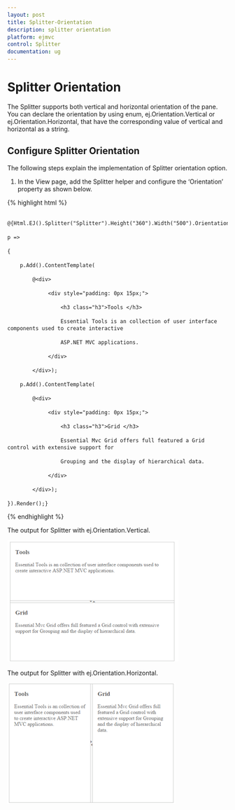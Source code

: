 ```yaml
---
layout: post
title: Splitter-Orientation
description: splitter orientation
platform: ejmvc
control: Splitter
documentation: ug
---
```


# Splitter Orientation

The Splitter supports both vertical and horizontal orientation of the pane. You can declare the orientation by using enum, ej.Orientation.Vertical or ej.Orientation.Horizontal, that have the corresponding value of vertical and horizontal as a string.

## Configure Splitter Orientation

 The following steps explain the implementation of Splitter orientation option.

1. In the View page, add the Splitter helper and configure the ‘Orientation’ property as shown below.





{% highlight html %}



        @{Html.EJ().Splitter("Splitter").Height("360").Width("500").Orientation(Orientation.Vertical).PaneProperties(

    p =>

    {

        p.Add().ContentTemplate(

            @<div>

                 <div style="padding: 0px 15px;">

                     <h3 class="h3">Tools </h3>

                     Essential Tools is an collection of user interface components used to create interactive

                     ASP.NET MVC applications.

                 </div>

            </div>);

        p.Add().ContentTemplate(

            @<div>

                 <div style="padding: 0px 15px;">

                     <h3 class="h3">Grid </h3>

                     Essential Mvc Grid offers full featured a Grid control with extensive support for

                     Grouping and the display of hierarchical data.

                 </div>

            </div>);

    }).Render();}

{% endhighlight %}

The output for Splitter with ej.Orientation.Vertical.

![](Splitter-Orientation_images/Splitter-Orientation_img1.png)



The output for Splitter with ej.Orientation.Horizontal.



![](Splitter-Orientation_images/Splitter-Orientation_img2.png)



